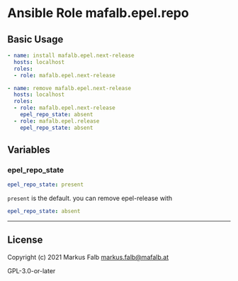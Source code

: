 # Ansible Role mafalb.epel.repo



## Basic Usage

```yaml
- name: install mafalb.epel.next-release
  hosts: localhost
  roles:
  - role: mafalb.epel.next-release
```

```yaml
- name: remove mafalb.epel.next-release
  hosts: localhost
  roles:
  - role: mafalb.epel.next-release
    epel_repo_state: absent
  - role: mafalb.epel.release
    epel_repo_state: absent
```

## Variables

### epel_repo_state

```yaml
epel_repo_state: present
```

```present``` is the default. you can remove epel-release with

```yaml
epel_repo_state: absent
```

---

## License

Copyright (c) 2021 Markus Falb <markus.falb@mafalb.at>

GPL-3.0-or-later
